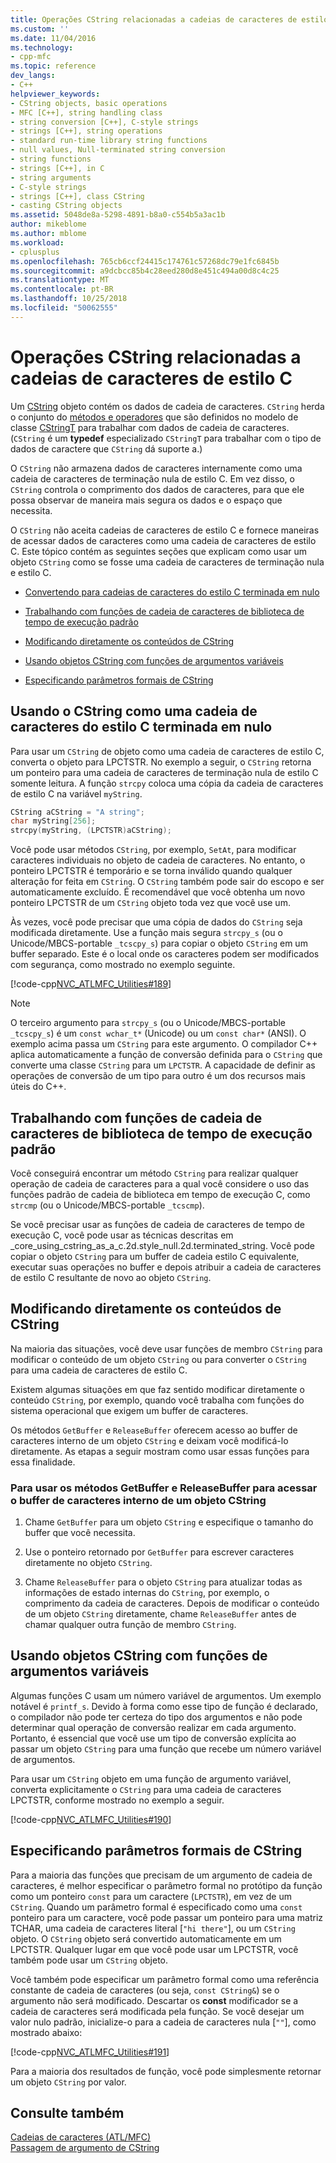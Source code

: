 ```yaml
---
title: Operações CString relacionadas a cadeias de caracteres de estilo C | Microsoft Docs
ms.custom: ''
ms.date: 11/04/2016
ms.technology:
- cpp-mfc
ms.topic: reference
dev_langs:
- C++
helpviewer_keywords:
- CString objects, basic operations
- MFC [C++], string handling class
- string conversion [C++], C-style strings
- strings [C++], string operations
- standard run-time library string functions
- null values, Null-terminated string conversion
- string functions
- strings [C++], in C
- string arguments
- C-style strings
- strings [C++], class CString
- casting CString objects
ms.assetid: 5048de8a-5298-4891-b8a0-c554b5a3ac1b
author: mikeblome
ms.author: mblome
ms.workload:
- cplusplus
ms.openlocfilehash: 765cb6ccf24415c174761c57268dc79e1fc6845b
ms.sourcegitcommit: a9dcbcc85b4c28eed280d8e451c494a00d8c4c25
ms.translationtype: MT
ms.contentlocale: pt-BR
ms.lasthandoff: 10/25/2018
ms.locfileid: "50062555"
---
```

# <a name="cstring-operations-relating-to-c-style-strings"></a>Operações CString relacionadas a cadeias de caracteres de estilo C

Um [CString](../atl-mfc-shared/using-cstring.md) objeto contém os dados de cadeia de caracteres. `CString` herda o conjunto do [métodos e operadores](../atl-mfc-shared/reference/cstringt-class.md) que são definidos no modelo de classe [CStringT](../atl-mfc-shared/reference/cstringt-class.md) para trabalhar com dados de cadeia de caracteres. (`CString` é um **typedef** especializado `CStringT` para trabalhar com o tipo de dados de caractere que `CString` dá suporte a.)

O `CString` não armazena dados de caracteres internamente como uma cadeia de caracteres de terminação nula de estilo C. Em vez disso, o `CString` controla o comprimento dos dados de caracteres, para que ele possa observar de maneira mais segura os dados e o espaço que necessita.

O `CString` não aceita cadeias de caracteres de estilo C e fornece maneiras de acessar dados de caracteres como uma cadeia de caracteres de estilo C. Este tópico contém as seguintes seções que explicam como usar um objeto `CString` como se fosse uma cadeia de caracteres de terminação nula e estilo C.

- [Convertendo para cadeias de caracteres do estilo C terminada em nulo](#_core_using_cstring_as_a_c.2d.style_null.2d.terminated_string)

- [Trabalhando com funções de cadeia de caracteres de biblioteca de tempo de execução padrão](#_core_working_with_standard_run.2d.time_library_string_functions)

- [Modificando diretamente os conteúdos de CString](#_core_modifying_cstring_contents_directly)

- [Usando objetos CString com funções de argumentos variáveis](#_core_using_cstring_objects_with_variable_argument_functions)

- [Especificando parâmetros formais de CString](#_core_specifying_cstring_formal_parameters)

##  <a name="_core_using_cstring_as_a_c.2d.style_null.2d.terminated_string"></a> Usando o CString como uma cadeia de caracteres do estilo C terminada em nulo

Para usar um `CString` de objeto como uma cadeia de caracteres de estilo C, converta o objeto para LPCTSTR. No exemplo a seguir, o `CString` retorna um ponteiro para uma cadeia de caracteres de terminação nula de estilo C somente leitura. A função `strcpy` coloca uma cópia da cadeia de caracteres de estilo C na variável `myString`.

```cpp
CString aCString = "A string";
char myString[256];
strcpy(myString, (LPCTSTR)aCString);
```

Você pode usar métodos `CString`, por exemplo, `SetAt`, para modificar caracteres individuais no objeto de cadeia de caracteres. No entanto, o ponteiro LPCTSTR é temporário e se torna inválido quando qualquer alteração for feita em `CString`. O `CString` também pode sair do escopo e ser automaticamente excluído. É recomendável que você obtenha um novo ponteiro LPCTSTR de um `CString` objeto toda vez que você use um.

Às vezes, você pode precisar que uma cópia de dados do `CString` seja modificada diretamente. Use a função mais segura `strcpy_s` (ou o Unicode/MBCS-portable `_tcscpy_s`) para copiar o objeto `CString` em um buffer separado. Este é o local onde os caracteres podem ser modificados com segurança, como mostrado no exemplo seguinte.

[!code-cpp[NVC_ATLMFC_Utilities#189](../atl-mfc-shared/codesnippet/cpp/cstring-operations-relating-to-c-style-strings_1.cpp)]

> [!NOTE]
> O terceiro argumento para `strcpy_s` (ou o Unicode/MBCS-portable `_tcscpy_s`) é um `const wchar_t*` (Unicode) ou um `const char*` (ANSI). O exemplo acima passa um `CString` para este argumento. O compilador C++ aplica automaticamente a função de conversão definida para o `CString` que converte uma classe `CString` para um `LPCTSTR`. A capacidade de definir as operações de conversão de um tipo para outro é um dos recursos mais úteis do C++.

##  <a name="_core_working_with_standard_run.2d.time_library_string_functions"></a> Trabalhando com funções de cadeia de caracteres de biblioteca de tempo de execução padrão

Você conseguirá encontrar um método `CString` para realizar qualquer operação de cadeia de caracteres para a qual você considere o uso das funções padrão de cadeia de biblioteca em tempo de execução C, como `strcmp` (ou o Unicode/MBCS-portable `_tcscmp`).

Se você precisar usar as funções de cadeia de caracteres de tempo de execução C, você pode usar as técnicas descritas em _core_using_cstring_as_a_c.2d.style_null.2d.terminated_string. Você pode copiar o objeto `CString` para um buffer de cadeia estilo C equivalente, executar suas operações no buffer e depois atribuir a cadeia de caracteres de estilo C resultante de novo ao objeto `CString`.

##  <a name="_core_modifying_cstring_contents_directly"></a> Modificando diretamente os conteúdos de CString

Na maioria das situações, você deve usar funções de membro `CString` para modificar o conteúdo de um objeto `CString` ou para converter o `CString` para uma cadeia de caracteres de estilo C.

Existem algumas situações em que faz sentido modificar diretamente o conteúdo `CString`, por exemplo, quando você trabalha com funções do sistema operacional que exigem um buffer de caracteres.

Os métodos `GetBuffer` e `ReleaseBuffer` oferecem acesso ao buffer de caracteres interno de um objeto `CString` e deixam você modificá-lo diretamente. As etapas a seguir mostram como usar essas funções para essa finalidade.

### <a name="to-use-getbuffer-and-releasebuffer-to-access-the-internal-character-buffer-of-a-cstring-object"></a>Para usar os métodos GetBuffer e ReleaseBuffer para acessar o buffer de caracteres interno de um objeto CString

1. Chame `GetBuffer` para um objeto `CString` e especifique o tamanho do buffer que você necessita.

1. Use o ponteiro retornado por `GetBuffer` para escrever caracteres diretamente no objeto `CString`.

1. Chame `ReleaseBuffer` para o objeto `CString` para atualizar todas as informações de estado internas do `CString`, por exemplo, o comprimento da cadeia de caracteres. Depois de modificar o conteúdo de um objeto `CString` diretamente, chame `ReleaseBuffer` antes de chamar qualquer outra função de membro `CString`.

##  <a name="_core_using_cstring_objects_with_variable_argument_functions"></a> Usando objetos CString com funções de argumentos variáveis

Algumas funções C usam um número variável de argumentos. Um exemplo notável é `printf_s`. Devido à forma como esse tipo de função é declarado, o compilador não pode ter certeza do tipo dos argumentos e não pode determinar qual operação de conversão realizar em cada argumento. Portanto, é essencial que você use um tipo de conversão explícita ao passar um objeto `CString` para uma função que recebe um número variável de argumentos.

Para usar um `CString` objeto em uma função de argumento variável, converta explicitamente o `CString` para uma cadeia de caracteres LPCTSTR, conforme mostrado no exemplo a seguir.

[!code-cpp[NVC_ATLMFC_Utilities#190](../atl-mfc-shared/codesnippet/cpp/cstring-operations-relating-to-c-style-strings_2.cpp)]

##  <a name="_core_specifying_cstring_formal_parameters"></a> Especificando parâmetros formais de CString

Para a maioria das funções que precisam de um argumento de cadeia de caracteres, é melhor especificar o parâmetro formal no protótipo da função como um ponteiro `const` para um caractere (`LPCTSTR`), em vez de um `CString`. Quando um parâmetro formal é especificado como uma `const` ponteiro para um caractere, você pode passar um ponteiro para uma matriz TCHAR, uma cadeia de caracteres literal [`"hi there"`], ou um `CString` objeto. O `CString` objeto será convertido automaticamente em um LPCTSTR. Qualquer lugar em que você pode usar um LPCTSTR, você também pode usar um `CString` objeto.

Você também pode especificar um parâmetro formal como uma referência constante de cadeia de caracteres (ou seja, `const CString&`) se o argumento não será modificado. Descartar os **const** modificador se a cadeia de caracteres será modificada pela função. Se você desejar um valor nulo padrão, inicialize-o para a cadeia de caracteres nula [`""`], como mostrado abaixo:

[!code-cpp[NVC_ATLMFC_Utilities#191](../atl-mfc-shared/codesnippet/cpp/cstring-operations-relating-to-c-style-strings_3.cpp)]

Para a maioria dos resultados de função, você pode simplesmente retornar um objeto `CString` por valor.

## <a name="see-also"></a>Consulte também

[Cadeias de caracteres (ATL/MFC)](../atl-mfc-shared/strings-atl-mfc.md)<br/>
[Passagem de argumento de CString](../atl-mfc-shared/cstring-argument-passing.md)
